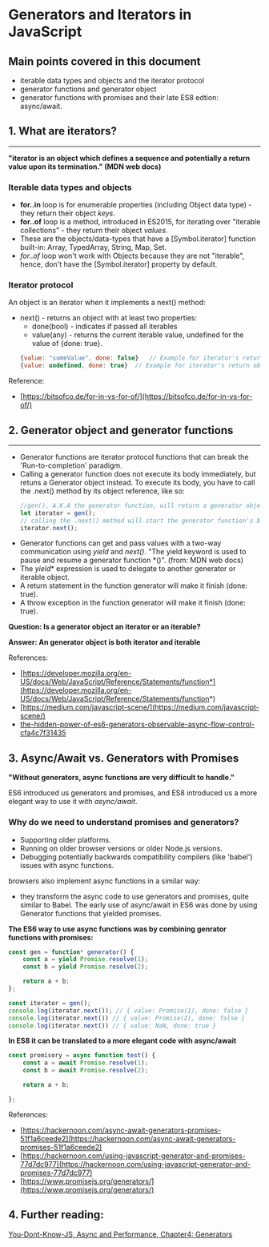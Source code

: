 # Generators and Iterators in JavaScript

## Main points covered in this document
- iterable data types and objects and the iterator protocol
- generator functions and generator object
- generator functions with promises and their late ES8 edtion: async/await.


## 1. What are iterators?
--------------------
**"iterator is an object which defines a sequence and potentially a return value upon its termination." (MDN web docs)**

### Iterable data types and objects
- **for..in** loop is for enumerable properties (including Object data type) - they return their object *keys*.
- **for..of** loop is a method, introduced in ES2015, for iterating over "iterable collections" - they return their object *values*.
- These are the objects/data-types that have a [Symbol.iterator] function built-in: Array, TypedArray, String, Map, Set. 
- *for..of* loop won't work with Objects because they are not "iterable", hence, don't have the [Symbol.iterator] property by default.

### Iterator protocol
An object is an iterator when it implements a next() method:
- next() - returns an object with at least two properties:
    - done(bool) - indicates if passed all iterables
    - value(any) - returns the current iterable value, undefined for the value of {done: true}.
    ```js
    {value: "someValue", done: false}   // Example for iterator's return object while in sequence.
    {value: undefined, done: true}  // Example for iterator's return object when the sequence is done no more values to yield).

Reference:

- [https://bitsofco.de/for-in-vs-for-of/](https://bitsofco.de/for-in-vs-for-of/)


## 2. Generator object and generator functions
--------------------
- Generator functions are iterator protocol functions that can break the 'Run-to-completion' paradigm.
- Calling a generator function does not execute its body immediately, but retuns a Generator object instead.
    To execute its body, you have to call the .next() method by its object reference, like so:
    ```js
    //gen(), A.K.A the generator function, will return a generator object rather than executing the function's body:
    let iterator = gen(); 
    // calling the .next() method will start the generator function's body execution until it will hit the next yield expression.
    iterator.next();    
    ```
- Generator functions can get and pass values with a two-way communication using *yield* and *next()*.
"The yield keyword is used to pause and resume a generator function *()". (from: MDN web docs)
- The *yield** expression is used to delegate to another generator or iterable object. 
- A return statement in the function generator will make it finish (done: true).
- A throw exception in the function generator will make it finish (done: true).
  
**Question: Is a generator object an iterator or an iterable?**

**Answer: An generator object is both iterator and iterable**

References:

- [https://developer.mozilla.org/en-US/docs/Web/JavaScript/Reference/Statements/function*](https://developer.mozilla.org/en-US/docs/Web/JavaScript/Reference/Statements/function*)
- [https://medium.com/javascript-scene/](https://medium.com/javascript-scene/)
- [the-hidden-power-of-es6-generators-observable-async-flow-control-cfa4c7f31435](the-hidden-power-of-es6-generators-observable-async-flow-control-cfa4c7f31435)


## 3. Async/Await vs. Generators with Promises
**"Without generators, async functions are very difficult to handle."**

ES6 introduced us generators and promises, and ES8 introduced us a more elegant way to use it with *async/await*. 
### Why do we need to understand promises and generators?
- Supporting older platforms.
- Running on older browser versions or older Node.js versions.
- Debugging potentially backwards compatibility compilers (like 'babel') issues with async functions.

browsers also implement async functions in a similar way:
- they transform the async code to use generators and promises, quite similar to Babel.
The early use of async/await in ES6 was done by using Generator functions that yielded promises.

**The ES6 way to use async functions was by combining genrator functions with promises:**
```js
const gen = function* generator() {
    const a = yield Promise.resolve(1);
    const b = yield Promise.resolve(2);

    return a + b;
};

const iterator = gen();
console.log(iterator.next()); // { value: Promise(1), done: false }
console.log(iterator.next()) // { value: Promise(2), done: false }
console.log(iterator.next()) // { value: NaN, done: true }
```

**In ES8 it can be translated to a more elegant code with async/await**
```js
const promisory = async function test() {
    const a = await Promise.resolve(1);
    const b = await Promise.resolve(2);

    return a + b;

};
```


References:

- [https://hackernoon.com/async-await-generators-promises-51f1a6ceede2](https://hackernoon.com/async-await-generators-promises-51f1a6ceede2)
- [https://hackernoon.com/using-javascript-generator-and-promises-77d7dc977](https://hackernoon.com/using-javascript-generator-and-promises-77d7dc977)
- [https://www.promisejs.org/generators/](https://www.promisejs.org/generators/)

## 4. Further reading:
[You-Dont-Know-JS, Async and Performance, Chapter4: Generators](https://github.com/getify/You-Dont-Know-JS/blob/master/async%20%26%20performance/ch4.md)
